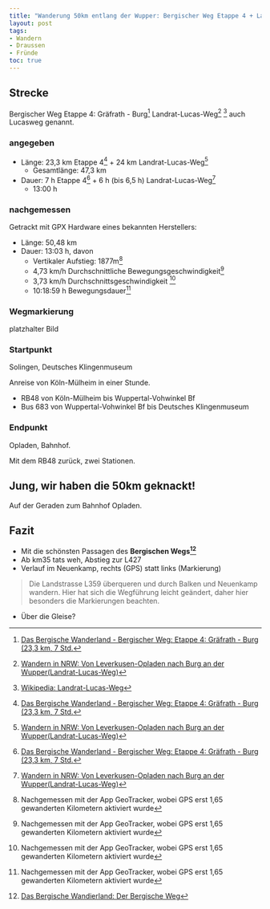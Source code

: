 ```yaml
---
title: "Wanderung 50km entlang der Wupper: Bergischer Weg Etappe 4 + Landrat Lucas Weg"
layout: post
tags:
- Wandern
- Draussen
- Fründe
toc: true
---
```



## Strecke

Bergischer Weg Etappe 4\: Gräfrath - Burg[^etappe4] Landrat-Lucas-Weg[^lucas1] [^lucas2] 
auch Lucasweg genannt.


### angegeben

- Länge: 23,3 km Etappe 4[^etappe4] + 24 km Landrat-Lucas-Weg[^lucas1]
  - Gesamtlänge: 47,3 km
- Dauer: 7 h Etappe 4[^etappe4] + 6 h (bis 6,5 h) Landrat-Lucas-Weg[^lucas1]
  - 13:00 h 

### nachgemessen

Getrackt mit GPX Hardware eines bekannten Herstellers:

- Länge: 50,48 km
- Dauer: 13:03 h, davon
  - Vertikaler Aufstieg: 1877m[^geotracker]
  - 4,73 km/h Durchschnittliche Bewegungsgeschwindigkeit[^geotracker]
  - 3,73 km/h Durchschnittsgeschwindigkeit [^geotracker]
  - 10:18:59 h Bewegungsdauer[^geotracker]

### Wegmarkierung

platzhalter Bild

### Startpunkt

Solingen, Deutsches Klingenmuseum

Anreise von Köln-Mülheim in einer Stunde.  
- RB48 von Köln-Mülheim bis Wuppertal-Vohwinkel Bf
- Bus 683 von Wuppertal-Vohwinkel Bf bis Deutsches Klingenmuseum


### Endpunkt

Opladen, Bahnhof.

Mit dem RB48 zurück, zwei Stationen.

## Jung, wir haben die 50km geknackt!

Auf der Geraden zum Bahnhof Opladen.

## Fazit

- Mit die schönsten Passagen des **Bergischen Wegs[^berg]** 
- Ab km35 tats weh, Abstieg zur L427
- Verlauf im Neuenkamp, rechts (GPS) statt links (Markierung) 
> Die Landstrasse L359 überqueren und durch Balken und Neuenkamp wandern. 
> Hier hat sich die Wegführung leicht geändert, daher hier besonders die Markierungen beachten.
- Über die Gleise?

[^etappe4]: [Das Bergische Wanderland - Bergischer Weg: Etappe 4: Gräfrath - Burg (23,3 km, 7 Std.](https://www.bergisches-wanderland.de/de/bergischer-weg/etappen-des-bergischen-weges/etappe-4-graefrath-burg-233-km-7-std/index.html)
[^lucas1]: [Wandern in NRW: Von Leverkusen-Opladen nach Burg an der Wupper(Landrat-Lucas-Weg)](https://www.wanderwege-nrw.de/wandern-in-nrw/bergisches-land/leverkusen-opladen---burg-an-der-wupper.php)
[^lucas2]: [Wikipedia: Landrat-Lucas-Weg](https://de.wikipedia.org/wiki/Landrat-Lucas-Weg)
[^jules]: [Julian, @lone_wolf_and_cubs](https://www.instagram.com/lone_wolf_and_cubs/)
[^berg]: [Das Bergische Wandierland: Der Bergische Weg](https://www.bergisches-wanderland.de/de/bergischer-weg/portrait/index.html)
[^geotracker]: Nachgemessen mit der App GeoTracker, wobei GPS erst 1,65 gewanderten Kilometern aktiviert wurde 
